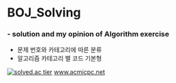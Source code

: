 # BOJ_Solving

### - solution and my opinion of Algorithm exercise
 * 문제 번호와 카테고리에 따른 분류
 * 알고리즘 카테고리 별 코드 기본형
 
  [![solved.ac tier](http://mazassumnida.wtf/api/generate_badge?boj=wjdgurrj)](https://solved.ac/wjdgurrj)
  www.acmicpc.net
